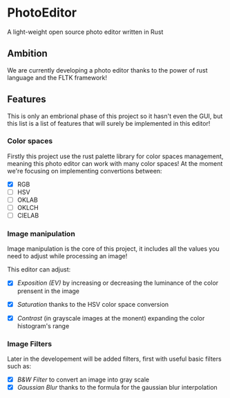 # PhotoEditor
A light-weight open source photo editor written in Rust

## Ambition
We are currently developing a photo editor thanks to the power of rust language and the FLTK framework!

## Features
This is only an embrional phase of this project so it hasn't even the GUI, but this list is a list of features that will surely be implemented in this editor!

### Color spaces
Firstly this project use the rust palette library for color spaces management, meaning this photo editor can work with many color spaces!
At the moment we're focusing on implementing convertions between:
- [X] RGB
- [ ] HSV
- [ ] OKLAB
- [ ] OKLCH
- [ ] CIELAB

### Image manipulation
Image manipulation is the core of this project, it includes all the values you need to adjust while processing an image!

This editor can adjust:
- [X] *Exposition (EV)* by increasing or decreasing the luminance of the color prensent in the image
- [X] *Saturation* thanks to the HSV color space conversion
- [X] *Contrast* (in grayscale images at the monent) expanding the color histogram's range


### Image Filters
Later in the developement will be added filters, first with useful basic filters such as:
- [X] *B&W Filter* to convert an image into gray scale
- [X] *Gaussian Blur* thanks to the formula for the gaussian blur interpolation
